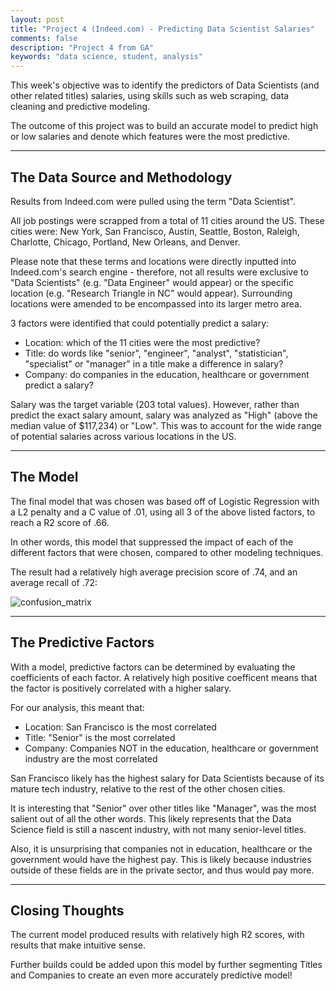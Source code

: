 ```yaml
---
layout: post
title: "Project 4 (Indeed.com) - Predicting Data Scientist Salaries"
comments: false
description: "Project 4 from GA"
keywords: "data science, student, analysis"
---
```


This week's objective was to identify the predictors of Data Scientists (and other related titles) salaries, using skills such as web scraping, data cleaning and predictive modeling. 

The outcome of this project was to build an accurate model to predict high or low salaries and denote which features were the most predictive.

---

## The Data Source and Methodology

Results from Indeed.com were pulled using the term "Data Scientist". 

All job postings were scrapped from a total of 11 cities around the US. These cities were: New York, San Francisco, Austin, Seattle, Boston, Raleigh, Charlotte, Chicago, Portland, New Orleans, and Denver. 

Please note that these terms and locations were directly inputted into Indeed.com's search engine - therefore, not all results were exclusive to "Data Scientists" (e.g. "Data Engineer" would appear) or the specific location (e.g. "Research Triangle in NC" would appear). Surrounding locations were amended to be encompassed into its larger metro area. 

3 factors were identified that could potentially predict a salary:

- Location: which of the 11 cities were the most predictive?
- Title:  do words like "senior", "engineer", "analyst", "statistician", "specialist" or "manager" in a title make a difference in salary? 
- Company: do companies in the education, healthcare or government predict a salary?

Salary was the target variable (203 total values). However, rather than predict the exact salary amount, salary was analyzed as "High" (above the median value of $117,234) or "Low". This was to account for the wide range of potential salaries across various locations in the US.

---

## The Model

The final model that was chosen was based off of Logistic Regression with a L2 penalty and a C value of .01, using all 3 of the above listed factors, to reach a R2 score of .66. 

In other words, this model that suppressed the impact of each of the different factors that were chosen, compared to other modeling techniques. 

The result had a relatively high average precision score of .74, and an average recall of .72:

![confusion_matrix](http://yoyoyokatty.github.io/images_kl/project4-indeed/confusion_matrix.png)

---

## The Predictive Factors

With a model, predictive factors can be determined by evaluating the coefficients of each factor. A relatively high positive coefficent means that the factor is positively correlated with a higher salary. 

For our analysis, this meant that:

- Location: San Francisco is the most correlated
- Title:  "Senior" is the most correlated
- Company: Companies NOT in the education, healthcare or government industry are the most correlated

San Francisco likely has the highest salary for Data Scientists because of its mature tech industry, relative to the rest of the other chosen cities.

It is interesting that "Senior" over other titles like "Manager", was the most salient out of all the other words. This likely represents that the Data Science field is still a nascent industry, with not many senior-level titles. 

Also, it is unsurprising that companies not in education, healthcare or the government would have the highest pay. This is likely because industries outside of these fields are in the private sector, and thus would pay more. 


---

## Closing Thoughts

The current model produced results with relatively high R2 scores, with results that make intuitive sense. 

Further builds could be added upon this model by further segmenting Titles and Companies to create an even more accurately predictive model!
